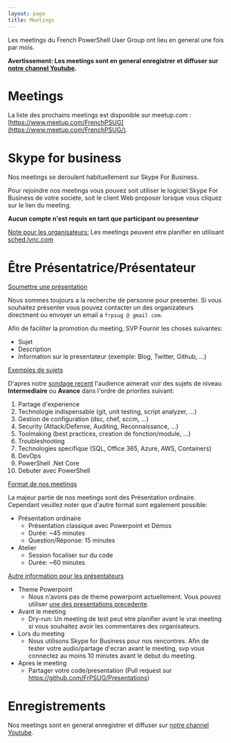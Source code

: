 ```yaml
---
layout: page
title: Meetings
---
```


Les meetings du French PowerShell User Group ont lieu en general une fois par mois.

**Avertissement: Les meetings sont en general enregistrer et diffuser sur [notre channel Youtube](https://www.youtube.com/frenchpowershellusergroup).**

# Meetings

La liste des prochains meetings est disponible sur meetup.com : [https://www.meetup.com/FrenchPSUG](https://www.meetup.com/FrenchPSUG/).

# Skype for business

Nos meetings se deroulent habituellement sur Skype For Business.

Pour rejoindre nos meetings vous pouvez soit utiliser le logiciel Skype For Business de votre societe, soit le client Web proposer lorsque vous cliquez sur le lien du meeting.

**Aucun compte n'est requis en tant que participant ou presenteur**

<u>Note pour les organisateurs:</u> Les meetings peuvent etre planifier en utilisant [sched.lync.com](http://sched.lync.com)

# Être Présentatrice/Présentateur

<u>Soumettre une présentation</u>

Nous sommes toujours a la recherche de personne pour presenter. Si vous souhaitez présenter vous pouvez contacter un des organizateurs directment ou envoyer un email a `frpsug @ gmail com`.

Afin de faciliter la promotion du meeting, SVP Fournir les choses suivantes:

* Sujet
* Description
* Information sur le presentateur (exemple: Blog, Twitter, Github, ...)

<u>Exemples de sujets</u>

D'apres notre [sondage recent](https://frpsug.github.io/2017/10/05/Call_for_speakers/) l'audience aimerait voir des sujets de niveau **Intermediaire** ou **Avance** dans l'ordre de priorites suivant:

1. Partage d'experience
1. Technologie indispensable (git, unit testing, script analyzer, ...)
1. Gestion de configuration (dsc, chef, sccm, ...)
1. Security (Attack/Defense, Auditing, Reconnaissance, ...)
1. Toolmaking (best practices, creation de fonction/module, ...)
1. Troubleshooting
1. Technologies specifique (SQL, Office 365, Azure, AWS, Containers)
1. DevOps
1. PowerShell .Net Core
1. Debuter avec PowerShell

<u>Format de nos meetings</u>

La majeur partie de nos meetings sont des Présentation ordinaire. Cependant veuillez noter que d'autre format sont egalement possible:

* Présentation ordinaire
  * Présentation classique avec Powerpoint et Démos
  * Durée: ~45 minutes
  * Question/Réponse: 15 minutes
* Atelier
  * Session focaliser sur du code
  * Durée: ~60 minutes

<u>Autre information pour les présentateurs</u>

* Theme Powerpoint
  * Nous n'avons pas de theme powerpoint actuellement. Vous pouvez utiliser [une des presentations precedente](https://github.com/FrPSUG/Presentations).
* Avant le meeting
  * Dry-run: Un meeting de test peut etre planifier avant le vrai meeting si vous souhaitez avoir les commentaires des organisateurs.
* Lors du meeting
  * Nous utilisons Skype for Business pour nos rencontres. Afin de tester votre audio/partage d'ecran avant le meeting, svp vous connectez au moins 10 minutes avant le debut du meeting.
* Apres le meeting
  * Partager votre code/presentation (Pull request sur https://github.com/FrPSUG/Presentations)

# Enregistrements

Nos meetings sont en general enregistrer et diffuser sur [notre channel Youtube](https://www.youtube.com/frenchpowershellusergroup).